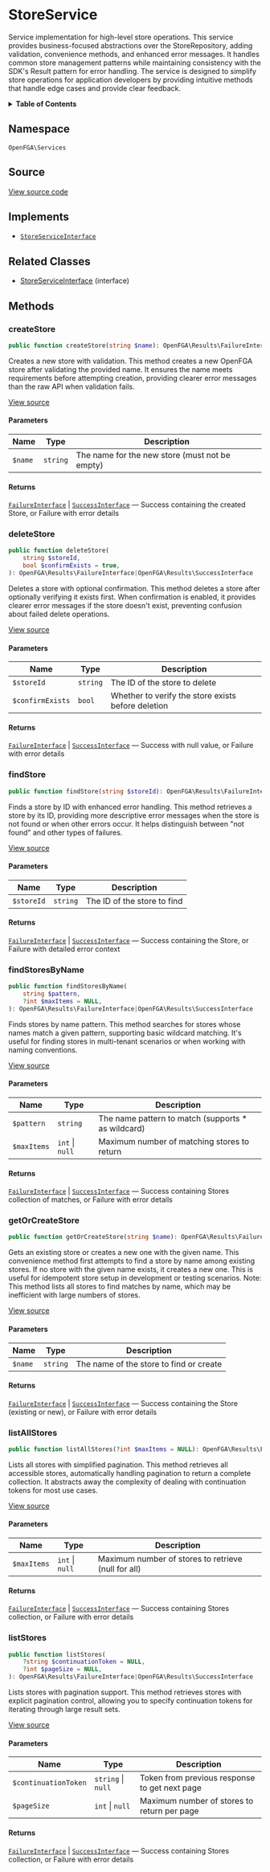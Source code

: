 # StoreService

Service implementation for high-level store operations. This service provides business-focused abstractions over the StoreRepository, adding validation, convenience methods, and enhanced error messages. It handles common store management patterns while maintaining consistency with the SDK&#039;s Result pattern for error handling. The service is designed to simplify store operations for application developers by providing intuitive methods that handle edge cases and provide clear feedback.

<details>
<summary><strong>Table of Contents</strong></summary>

- [Namespace](#namespace)
- [Source](#source)
- [Implements](#implements)
- [Related Classes](#related-classes)
- [Methods](#methods)

- [`createStore()`](#createstore)
  - [`deleteStore()`](#deletestore)
  - [`findStore()`](#findstore)
  - [`findStoresByName()`](#findstoresbyname)
  - [`getOrCreateStore()`](#getorcreatestore)
  - [`listAllStores()`](#listallstores)
  - [`listStores()`](#liststores)

</details>

## Namespace

`OpenFGA\Services`

## Source

[View source code](https://github.com/evansims/openfga-php/blob/main/src/Services/StoreService.php)

## Implements

- [`StoreServiceInterface`](StoreServiceInterface.md)

## Related Classes

- [StoreServiceInterface](Services/StoreServiceInterface.md) (interface)

## Methods

### createStore

```php
public function createStore(string $name): OpenFGA\Results\FailureInterface|OpenFGA\Results\SuccessInterface

```

Creates a new store with validation. This method creates a new OpenFGA store after validating the provided name. It ensures the name meets requirements before attempting creation, providing clearer error messages than the raw API when validation fails.

[View source](https://github.com/evansims/openfga-php/blob/main/src/Services/StoreService.php#L68)

#### Parameters

| Name    | Type     | Description                                    |
| ------- | -------- | ---------------------------------------------- |
| `$name` | `string` | The name for the new store (must not be empty) |

#### Returns

[`FailureInterface`](Results/FailureInterface.md) &#124; [`SuccessInterface`](Results/SuccessInterface.md) — Success containing the created Store, or Failure with error details

### deleteStore

```php
public function deleteStore(
    string $storeId,
    bool $confirmExists = true,
): OpenFGA\Results\FailureInterface|OpenFGA\Results\SuccessInterface

```

Deletes a store with optional confirmation. This method deletes a store after optionally verifying it exists first. When confirmation is enabled, it provides clearer error messages if the store doesn&#039;t exist, preventing confusion about failed delete operations.

[View source](https://github.com/evansims/openfga-php/blob/main/src/Services/StoreService.php#L109)

#### Parameters

| Name             | Type     | Description                                        |
| ---------------- | -------- | -------------------------------------------------- |
| `$storeId`       | `string` | The ID of the store to delete                      |
| `$confirmExists` | `bool`   | Whether to verify the store exists before deletion |

#### Returns

[`FailureInterface`](Results/FailureInterface.md) &#124; [`SuccessInterface`](Results/SuccessInterface.md) — Success with null value, or Failure with error details

### findStore

```php
public function findStore(string $storeId): OpenFGA\Results\FailureInterface|OpenFGA\Results\SuccessInterface

```

Finds a store by ID with enhanced error handling. This method retrieves a store by its ID, providing more descriptive error messages when the store is not found or when other errors occur. It helps distinguish between &quot;not found&quot; and other types of failures.

[View source](https://github.com/evansims/openfga-php/blob/main/src/Services/StoreService.php#L133)

#### Parameters

| Name       | Type     | Description                 |
| ---------- | -------- | --------------------------- |
| `$storeId` | `string` | The ID of the store to find |

#### Returns

[`FailureInterface`](Results/FailureInterface.md) &#124; [`SuccessInterface`](Results/SuccessInterface.md) — Success containing the Store, or Failure with detailed error context

### findStoresByName

```php
public function findStoresByName(
    string $pattern,
    ?int $maxItems = NULL,
): OpenFGA\Results\FailureInterface|OpenFGA\Results\SuccessInterface

```

Finds stores by name pattern. This method searches for stores whose names match a given pattern, supporting basic wildcard matching. It&#039;s useful for finding stores in multi-tenant scenarios or when working with naming conventions.

[View source](https://github.com/evansims/openfga-php/blob/main/src/Services/StoreService.php#L171)

#### Parameters

| Name        | Type                | Description                                        |
| ----------- | ------------------- | -------------------------------------------------- |
| `$pattern`  | `string`            | The name pattern to match (supports * as wildcard) |
| `$maxItems` | `int` &#124; `null` | Maximum number of matching stores to return        |

#### Returns

[`FailureInterface`](Results/FailureInterface.md) &#124; [`SuccessInterface`](Results/SuccessInterface.md) — Success containing Stores collection of matches, or Failure with error details

### getOrCreateStore

```php
public function getOrCreateStore(string $name): OpenFGA\Results\FailureInterface|OpenFGA\Results\SuccessInterface

```

Gets an existing store or creates a new one with the given name. This convenience method first attempts to find a store by name among existing stores. If no store with the given name exists, it creates a new one. This is useful for idempotent store setup in development or testing scenarios. Note: This method lists all stores to find matches by name, which may be inefficient with large numbers of stores.

[View source](https://github.com/evansims/openfga-php/blob/main/src/Services/StoreService.php#L216)

#### Parameters

| Name    | Type     | Description                             |
| ------- | -------- | --------------------------------------- |
| `$name` | `string` | The name of the store to find or create |

#### Returns

[`FailureInterface`](Results/FailureInterface.md) &#124; [`SuccessInterface`](Results/SuccessInterface.md) — Success containing the Store (existing or new), or Failure with error details

### listAllStores

```php
public function listAllStores(?int $maxItems = NULL): OpenFGA\Results\FailureInterface|OpenFGA\Results\SuccessInterface

```

Lists all stores with simplified pagination. This method retrieves all accessible stores, automatically handling pagination to return a complete collection. It abstracts away the complexity of dealing with continuation tokens for most use cases.

[View source](https://github.com/evansims/openfga-php/blob/main/src/Services/StoreService.php#L257)

#### Parameters

| Name        | Type                | Description                                         |
| ----------- | ------------------- | --------------------------------------------------- |
| `$maxItems` | `int` &#124; `null` | Maximum number of stores to retrieve (null for all) |

#### Returns

[`FailureInterface`](Results/FailureInterface.md) &#124; [`SuccessInterface`](Results/SuccessInterface.md) — Success containing Stores collection, or Failure with error details

### listStores

```php
public function listStores(
    ?string $continuationToken = NULL,
    ?int $pageSize = NULL,
): OpenFGA\Results\FailureInterface|OpenFGA\Results\SuccessInterface

```

Lists stores with pagination support. This method retrieves stores with explicit pagination control, allowing you to specify continuation tokens for iterating through large result sets.

[View source](https://github.com/evansims/openfga-php/blob/main/src/Services/StoreService.php#L299)

#### Parameters

| Name                 | Type                   | Description                                   |
| -------------------- | ---------------------- | --------------------------------------------- |
| `$continuationToken` | `string` &#124; `null` | Token from previous response to get next page |
| `$pageSize`          | `int` &#124; `null`    | Maximum number of stores to return per page   |

#### Returns

[`FailureInterface`](Results/FailureInterface.md) &#124; [`SuccessInterface`](Results/SuccessInterface.md) — Success containing Stores collection, or Failure with error details
